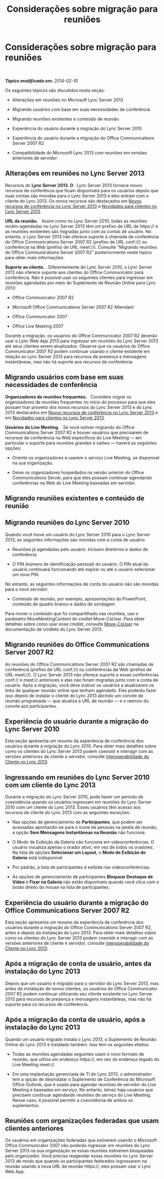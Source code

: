 ﻿---
title: Considerações sobre migração para reuniões
TOCTitle: Considerações sobre migração para reuniões
ms:assetid: a9807d58-99a3-4cff-b4c6-74950d106a2b
ms:mtpsurl: https://technet.microsoft.com/pt-br/library/Gg412800(v=OCS.15)
ms:contentKeyID: 61160126
ms.date: 05/19/2016
mtps_version: v=OCS.15
ms.translationtype: HT
---

# Considerações sobre migração para reuniões

 

_**Tópico modificado em:** 2014-02-10_

Os seguintes tópicos são discutidos nesta seção:

  - Alterações em reuniões no Microsoft Lync Server 2013

  - Migrando usuários com base em suas necessidades de conferência

  - Migrando reuniões existentes e conteúdo de reunião

  - Experiência do usuário durante a migração do Lync Server 2010

  - Experiência do usuário durante a migração do Office Communications Server 2007 R2

  - Compatibilidade do Microsoft Lync 2013 com reuniões em versões anteriores de servidor

## Alterações em reuniões no Lync Server 2013

Recursos do **Lync Server 2013. O**   Lync Server 2013 fornece novos recursos de conferência que ficam disponíveis para os usuários depois que suas contas são movidas para o Lync Server 2013 e eles entram com o cliente do Lync 2013. Os novos recursos são destacados em [Novos recursos de conferência no Lync Server 2013](lync-server-2013-new-conferencing-features.md) e [Novidades para clientes no Lync Server 2013](lync-server-2013-what-s-new-for-clients.md).

**URL da reunião.**   Assim como no Lync Server 2010, todas as reuniões recém-agendadas no Lync Server 2013 têm um prefixo de URL de https:// e as reuniões existentes são migradas junto com as contas de usuário. No entanto, o Lync Server 2013 não oferece suporte à chamada de conferência do Office Communications Server 2007 R2 (prefixo de URL conf://) ou conferência na Web (prefixo de URL meet://). Consulte “Migrando reuniões do Office Communications Server 2007 R2” posteriormente neste tópico para obter mais informações.

**Suporte ao cliente.**   Diferentemente do Lync Server 2010, o Lync Server 2013 não oferece suporte aos clientes do Office Communicator para conferência. Não é possível usar os seguintes clientes para ingressar em reuniões agendadas por meio do Suplemento de Reunião Online para Lync 2013:

  - Office Communicator 2007 R2

  - Microsoft Office Communications Server 2007 R2 Attendant

  - Office Communicator 2007

  - Office Live Meeting 2007

Durante a migração, os usuários do Office Communicator 2007 R2 deverão usar o Lync Web App 2013 para ingressar em reuniões do Lync Server 2013 até seus clientes serem atualizados. Observe que os usuários do Office Communicator 2007 R2 podem continuar usando o cliente existente em relação ao Lync Server 2013 para recursos de presença e mensagens instantâneas, mas não há suporte aos recursos de conferência.


## Migrando usuários com base em suas necessidades de conferência

**Organizadores de reuniões frequentes.**   Considere migrar os organizadores de reuniões frequentes no início do processo para que eles possam tirar proveito dos novos recursos do Lync Server 2013 e do Lync 2013 destacados em [Novos recursos de conferência no Lync Server 2013](lync-server-2013-new-conferencing-features.md) e em [Novidades para clientes no Lync Server 2013](lync-server-2013-what-s-new-for-clients.md).

**Usuários do Live Meeting.**   Se você estiver migrando do Office Communications Server 2007 R2 e houver usuários que precisarem de recursos de conferência na Web específicos do Live Meeting — em particular o suporte para reuniões grandes e salões — haverá as seguintes opções:

  - Oriente os organizadores a usarem o serviço Live Meeting, se disponível na sua organização.

  - Deixe os organizadores hospedados na versão anterior do Office Communications Server, para que eles possam continuar agendando conferências na Web do Live Meeting baseadas em servidor.

## Migrando reuniões existentes e conteúdo de reunião

## Migrando reuniões do Lync Server 2010

Quando você move um usuário do Lync Server 2010 para o Lync Server 2013, as seguintes informações são movidas com a conta de usuário:

  - Reuniões já agendadas pelo usuário. Incluem diretórios e dados de conferência.

  - O PIN (número de identificação pessoal) do usuário. O PIN atual do usuário continuará funcionando até expirar ou até o usuário selecionar um novo PIN.

No entanto, as seguintes informações de conta do usuário não são movidas para o novo servidor:

  - Conteúdo de reunião, por exemplo, apresentações do PowerPoint, conteúdo de quadro branco e dados de sondagem

Para mover o conteúdo que foi compartilhado nas reuniões, use o parâmetro MoveMeetingContent do cmdlet Move-CsUser. Para obter detalhes sobre como usar esse cmdlet, consulte [Move-CsUser](https://docs.microsoft.com/en-us/powershell/module/skype/Move-CsUser) na documentação de cmdlets do Lync Server 2013.

## Migrando reuniões do Office Communications Server 2007 R2

As reuniões do Office Communications Server 2007 R2 são chamadas de conferência (prefixo de URL conf://) ou conferências da Web (prefixo de URL meet://). O Lync Server 2013 não oferece suporte a essas conferências conf:// e meet:// anteriores e elas não foram migradas junto com a conta de usuário. Após a migração, você deve instruir os usuários a atualizarem os links de qualquer reunião online que tenham agendado. Eles poderão fazer isso depois de instalar o cliente do Lync 2013 abrindo um convite de reunião programada — que atualiza a URL de reunião — e o reenvio do convite aos participantes.

## Experiência do usuário durante a migração do Lync Server 2010

Esta seção apresenta um resumo da experiência de conferência dos usuários durante a migração do Lync 2010. Para obter mais detalhes sobre como os clientes do Lync Server 2013 podem coexistir e interagir com as versões anteriores de cliente e servidor, consulte [Interoperabilidade do Cliente no Lync 2013](lync-server-2013-client-interoperability-in-lync-2013.md).

## Ingressando em reuniões do Lync Server 2010 com um cliente do Lync 2013

Durante a migração do Lync Server 2010, pode haver um período de coexistência quando os usuários ingressam em reuniões do Lync Server 2010 com um cliente do Lync 2013. Esses usuários têm acesso aos recursos de cliente do Lync 2013 com as seguintes exceções:

  - Nas opções de gerenciamento de **Participantes**, que podem ser acessadas apontando-se para o ícone de pessoas na janela de reunião, a opção **Sem Mensagens Instantâneas na Reunião** não funciona.

  - O Modo de Exibição da Galeria não funciona em videoconferências. O usuário visualiza apenas o orador ativo, em vez de todos os oradores. Na lista de opções **Selecionar um Layout**, o **Modo de Exibição de Galeria** está indisponível

  - Por padrão, a lista de participantes é exibida nas videoconferências.

  - As opções de gerenciamento de participantes **Bloquear Destaque de Vídeo** e **Fixar na Galeria** não estão disponíveis quando você clica com o botão direito do mouse na lista de participantes.

## Experiência do usuário durante a migração do Office Communications Server 2007 R2

Esta seção apresenta um resumo da experiência de conferência dos usuários durante a migração do Office Communications Server 2007 R2, antes e depois da instalação do Lync 2013. Para obter mais detalhes sobre como os clientes do Lync Server 2013 podem coexistir e interagir com as versões anteriores de cliente e servidor, consulte [Interoperabilidade do Cliente no Lync 2013](lync-server-2013-client-interoperability-in-lync-2013.md).

## Após a migração de conta de usuário, antes da instalação do Lync 2013

Depois que um usuário é migrado para o servidor do Lync Server 2013, mas antes da instalação de novos clientes, os usuários do Office Communicator 2007 R2 podem continuar utilizando seu cliente existente no Lync Server 2013 para recursos de presença e mensagens instantâneas, mas não há suporte para os recursos de conferência.

## Após a migração da conta de usuário, após a instalação do Lync 2013

Quando um usuário migrado instala o Lync 2013, o Suplemento de Reunião Online do Lync 2013 é instalado também. Isso tem os seguintes efeitos:

  - Todas as reuniões agendadas seguintes usam o novo formato de reunião, que utiliza um endereço https://, em vez do endereço legado do Live Meeting meet://.

  - Em uma implantação gerenciada de TI do Lync 2013, o administrador tem a opção de desinstalar o Suplemento de Conferência do Microsoft Office Outlook, que é usado para agendar reuniões de servidor do Live Meeting e baseadas em serviço. No entanto, talvez haja usuários que precisem continuar agendando reuniões de serviço do Live Meeting. Nesse caso, é possível permitir a coexistência de ambos os suplementos.

## Reuniões com organizações federadas que usam clientes anteriores

Os usuários em organizações federadas que estiverem usando o Microsoft Office Communicator 2007 não poderão ingressar em reuniões do Lync Server 2013 na sua organização se essas reuniões estiverem bloqueadas pelo organizador. Você precisa reagendar essas reuniões no Lync Server 2013 de modo que quando os participantes federados ingressarem na reunião usando a nova URL de reunião https://, eles possam usar o Lync Web App.

